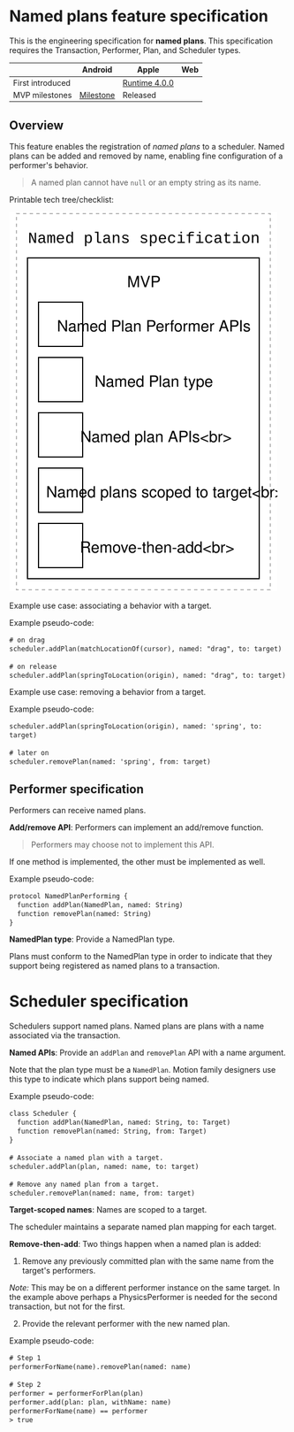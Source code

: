 # Named plans feature specification

This is the engineering specification for **named plans**. This specification requires the Transaction, Performer, Plan, and Scheduler types.

|  | Android | Apple | Web |
| --- | --- | --- | --- |
| First introduced | &nbsp; | [Runtime 4.0.0](https://github.com/material-motion/material-motion-runtime-objc/releases/tag/v4.0.0) | &nbsp; |
| MVP milestones | [Milestone](https://github.com/material-motion/material-motion-runtime-android/milestone/5) | Released | &nbsp; |

## Overview

This feature enables the registration of _named plans_ to a scheduler. Named plans can be added and removed by name, enabling fine configuration of a performer's behavior.

> A named plan cannot have `null` or an empty string as its name.

Printable tech tree\/checklist:

![](../../_assets/NamedPlansTechTree.svg)

Example use case: associating a behavior with a target.

Example pseudo-code:

```
# on drag
scheduler.addPlan(matchLocationOf(cursor), named: "drag", to: target)

# on release
scheduler.addPlan(springToLocation(origin), named: "drag", to: target)
```

Example use case: removing a behavior from a target.

Example pseudo-code:

```
scheduler.addPlan(springToLocation(origin), named: 'spring', to: target)

# later on
scheduler.removePlan(named: 'spring', from: target)
```

## Performer specification

Performers can receive named plans.

**Add\/remove API**: Performers can implement an add\/remove function.

> Performers may choose not to implement this API.

If one method is implemented, the other must be implemented as well.

Example pseudo-code:

```
protocol NamedPlanPerforming {
  function addPlan(NamedPlan, named: String)
  function removePlan(named: String)
}
```

**NamedPlan type**: Provide a NamedPlan type.

Plans must conform to the NamedPlan type in order to indicate that they support being registered as named plans to a transaction.

# Scheduler specification

Schedulers support named plans. Named plans are plans with a name associated via the transaction.

**Named APIs**: Provide an `addPlan` and `removePlan` API with a name argument.

Note that the plan type must be a `NamedPlan`. Motion family designers use this type to indicate which plans support being named.

Example pseudo-code:

```
class Scheduler {
  function addPlan(NamedPlan, named: String, to: Target)
  function removePlan(named: String, from: Target)
}

# Associate a named plan with a target.
scheduler.addPlan(plan, named: name, to: target)

# Remove any named plan from a target.
scheduler.removePlan(named: name, from: target)
```

**Target-scoped names**: Names are scoped to a target.

The scheduler maintains a separate named plan mapping for each target.

**Remove-then-add**: Two things happen when a named plan is added:

1. Remove any previously committed plan with the same name from the target's performers.

  _Note:_ This may be on a different performer instance on the same target. In the example above perhaps a PhysicsPerformer is needed for the second transaction, but not for the first.

2. Provide the relevant performer with the new named plan.

Example pseudo-code:

```
# Step 1
performerForName(name).removePlan(named: name)

# Step 2
performer = performerForPlan(plan)
performer.add(plan: plan, withName: name)
performerForName(name) == performer 
> true
```

